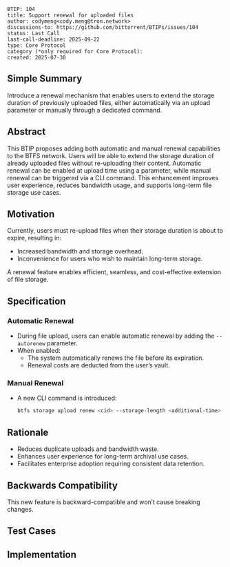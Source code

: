 ```
BTIP: 104
title: Support renewal for uploaded files
author: codymeng<cody.meng@tron.network>
discussions-to: https://github.com/bittorrent/BTIPs/issues/104
status: Last Call
last-call-deadline: 2025-09-22
type: Core Protocol
category (*only required for Core Protocol):
created: 2025-07-30
```

## Simple Summary

Introduce a renewal mechanism that enables users to extend the storage duration of previously uploaded files, either automatically via an upload parameter or manually through a dedicated command.

## Abstract

This BTIP proposes adding both automatic and manual renewal capabilities to the BTFS network. Users will be able to extend the storage duration of already uploaded files without re-uploading their content. Automatic renewal can be enabled at upload time using a parameter, while manual renewal can be triggered via a CLI command. This enhancement improves user experience, reduces bandwidth usage, and supports long-term file storage use cases.

## Motivation

Currently, users must re-upload files when their storage duration is about to expire, resulting in:

- Increased bandwidth and storage overhead.
- Inconvenience for users who wish to maintain long-term storage.

A renewal feature enables efficient, seamless, and cost-effective extension of file storage.

## Specification

### Automatic Renewal

- During file upload, users can enable automatic renewal by adding the `--autorenew` parameter.
- When enabled:
  - The system automatically renews the file before its expiration.
  - Renewal costs are deducted from the user’s vault.

### Manual Renewal

- A new CLI command is introduced:
  ```bash
  btfs storage upload renew <cid> --storage-length <additional-time>
  ```

## Rationale

- Reduces duplicate uploads and bandwidth waste.
- Enhances user experience for long-term archival use cases.
- Facilitates enterprise adoption requiring consistent data retention.

## Backwards Compatibility

This new feature is backward-compatible and won’t cause breaking changes.

## Test Cases

## Implementation
